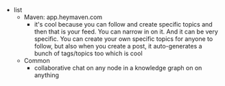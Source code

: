   * list
    * Maven: app.heymaven.com
      * it's cool because you can follow and create specific topics and then that is your feed. You can narrow in on it. And it can be very specific. You can create your own specific topics for anyone to follow, but also when you create a post, it auto-generates a bunch of tags/topics too which is cool
    * Common
      * collaborative chat on any node in a knowledge graph on on anything
